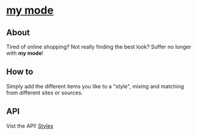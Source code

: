 # [my mode](https://my-mode.herokuapp.com)

## About
Tired of online shopping? 
Not really finding the best look? 
Suffer no longer with __my mode__!

## How to
Simply add the different items you like to a "style", mixing and matching from different sites or sources.

## API
Vist the API!
[Styles](https://my-mode.cc/api/v1/styles)

